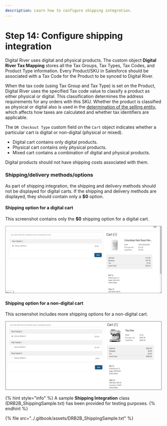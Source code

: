 ```yaml
---
description: Learn how to configure shipping integration.
---
```


# Step 14: Configure shipping integration

Digital River uses digital and physical products. The custom object **Digital River Tax Mapping** stores all the Tax Groups, Tax Types, Tax Codes, and Product Type information. Every Product/SKU in Salesforce should be associated with a Tax Code for the Product to be synced to Digital River.&#x20;

When the tax code (using Tax Group and Tax Type) is set on the Product, Digital River uses the specified Tax code value to classify a product as either physical or digital. This classification determines the address requirements for any orders with this SKU. Whether the product is classified as physical or digital also is used in the [determination of the selling entity](https://docs.digitalriver.com/digital-river-api/checkouts-and-orders/shared-properties/selli), which affects how taxes are calculated and whether tax identifiers are applicable.

The `DR Checkout Type` custom field on the `Cart` object indicates whether a particular cart is digital or non-digital (physical or mixed).

* Digital cart contains only digital products.
* Physical cart contains only physical products.
* Mixed cart contains a combination of digital and physical products.

Digital products should not have shipping costs associated with them.

### Shipping/delivery methods/options

As part of shipping integration, the shipping and delivery methods should not be displayed for digital carts. If the shipping and delivery methods are displayed, they should contain only a **$0** option.

#### Shipping option for a digital cart

This screenshot contains only the **$0** shipping option for a digital cart.

![](<../.gitbook/assets/Digital cart shipping option.png>)

#### Shipping option for a non-digital cart

This screenshot includes more shipping options for a non-digital cart.

![](<../.gitbook/assets/Non-digital shipping option.png>)

{% hint style="info" %}
A sample **Shipping Integration** class (DRB2B\_ShippingSample.txt) has been provided for testing purposes.&#x20;
{% endhint %}

{% file src="../.gitbook/assets/DRB2B_ShippingSample.txt" %}
